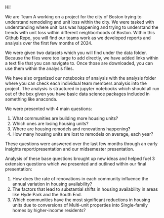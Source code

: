 Hi!

We are Team A working on a project for the city of Boston trying to understand remodeling and unit loss within the city. We were tasked with understanding where unit loss was happening and trying to understand the trends with unit loss within different neighborhoods of Boston. Within this Github Repo, you will find our teams work as we developed reports and analysis over the first few months of 2024. 

We were given two datasets which you will find under the data folder. Because the files were too large to add directly, we have added links within a text file that you can navigate to. Once those are downloaded, you can use them within the analysis files. 

We have also organized our notebooks of analysis with the analysis folder where you can check each individual team members analysis into the project. The analysis is structured in jupyter notebooks which should all run out of the box given you have basic data science packages included in something like anaconda.

We were presented with 4 main questions:

  1. What communities are building more housing units? 
  2. Which ones are losing housing units? 
  3. Where are housing remodels and renovations happening? 
  4. How many housing units are lost to remodels on average, each year?

These questions were answered over the last few months through an early insights report/presentation and our midsemester presentation.

Analysis of these base questions brought up new ideas and helped fuel 3 extension questions which we presented and outlined within our final presentation: 

  1. How does the rate of renovations in each community influence the annual variation in housing availability?
  2. The factors that lead to substantial shifts in housing availability in areas like Hyde Park and the South End.
  3. Which communities have the most significant reductions in housing units due to conversions of Multi-unit properties into Single-family homes by higher-income residents?


